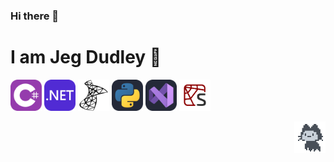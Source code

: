 ### Hi there 👋
<h1> I am Jeg Dudley 🌊 </h1>




<img src="Csharp.svg" width="50" height="50"/> <img src="DotNet.svg" width="50" height="50"/>
<img src="SQL_Server.svg" width="50" height="50"/>
<img src="Python-Dark.svg" width="50" height="50"/>
<img src="VisualStudio-Dark.svg" width="50" height="50"/>
<img src="Spyder.svg" width="50" height="50"/>



<!-- calmly coding 🌊 -->
<!-- <h1>🌊 🐠 🐒</h1> -->
<!-- <h3>🌊 🐠 🐒</h3> -->


<!-- :octocat: -->
<!-- ![](mona-loading-dark.gif) -->
<!-- Leave :octocat: at the end. -->

<img src="mona-loading-dark.gif" alt="drawing" width="50" height="50" align="right"/>
